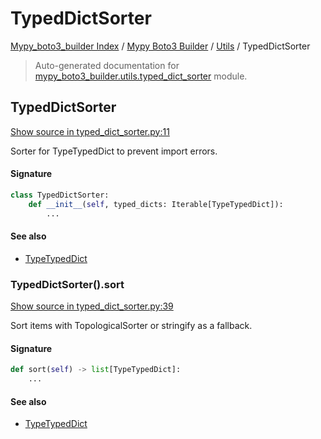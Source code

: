 # TypedDictSorter

[Mypy_boto3_builder Index](../../README.md#mypy_boto3_builder-index) /
[Mypy Boto3 Builder](../index.md#mypy-boto3-builder) /
[Utils](./index.md#utils) /
TypedDictSorter

> Auto-generated documentation for [mypy_boto3_builder.utils.typed_dict_sorter](https://github.com/youtype/mypy_boto3_builder/blob/main/mypy_boto3_builder/utils/typed_dict_sorter.py) module.

## TypedDictSorter

[Show source in typed_dict_sorter.py:11](https://github.com/youtype/mypy_boto3_builder/blob/main/mypy_boto3_builder/utils/typed_dict_sorter.py#L11)

Sorter for TypeTypedDict to prevent import errors.

#### Signature

```python
class TypedDictSorter:
    def __init__(self, typed_dicts: Iterable[TypeTypedDict]):
        ...
```

#### See also

- [TypeTypedDict](../type_annotations/type_typed_dict.md#typetypeddict)

### TypedDictSorter().sort

[Show source in typed_dict_sorter.py:39](https://github.com/youtype/mypy_boto3_builder/blob/main/mypy_boto3_builder/utils/typed_dict_sorter.py#L39)

Sort items with TopologicalSorter or stringify as a fallback.

#### Signature

```python
def sort(self) -> list[TypeTypedDict]:
    ...
```

#### See also

- [TypeTypedDict](../type_annotations/type_typed_dict.md#typetypeddict)
